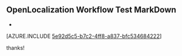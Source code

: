 ## OpenLocalization Workflow Test MarkDown
* 

[AZURE.INCLUDE [5e92d5c5-b7c2-4ff8-a837-bfc534684222](calleeMd1.md)]

 
thanks!